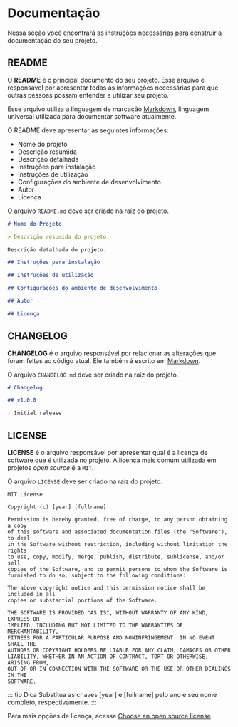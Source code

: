 # Documentação

Nessa seção você encontrará as instruções necessárias para construir a documentação do seu projeto.

## README

O **README** é o principal documento do seu projeto. Esse arquivo é responsável por apresentar todas as informações necessárias para que outras pessoas possam entender e utilizar seu projeto.

Esse arquivo utiliza a linguagem de marcação [Markdown](https://daringfireball.net/projects/markdown/), linguagem universal utilizada para documentar software atualmente.

O README deve apresentar as seguintes informações:

- Nome do projeto
- Descrição resumida
- Descrição detalhada
- Instruções para instalação
- Instruções de utilização
- Configurações do ambiente de desenvolvimento
- Autor
- Licença

O arquivo `README.md` deve ser criado na raíz do projeto.

```markdown
# Nome do Projeto

> Descrição resumida do projeto.

Descrição detalhada do projeto.

## Instruções para instalação

## Instruções de utilização

## Configurações do ambiente de desenvolvimento

## Autor

## Licença
```

## CHANGELOG

**CHANGELOG** é o arquivo responsável por relacionar as alterações que foram feitas ao código atual. Ele também é escrito em [Markdown](https://daringfireball.net/projects/markdown/).

O arquivo `CHANGELOG.md` deve ser criado na raíz do projeto.

```markdown
# Changelog

## v1.0.0

- Initial release
```

## LICENSE

**LICENSE** é o arquivo responsável por apresentar qual é a licença de software que é utilizada no projeto. A licença mais comum utilizada em projetos _open source_ é a `MIT`.

O arquivo `LICENSE` deve ser criado na raíz do projeto.

```text
MIT License

Copyright (c) [year] [fullname]

Permission is hereby granted, free of charge, to any person obtaining a copy
of this software and associated documentation files (the "Software"), to deal
in the Software without restriction, including without limitation the rights
to use, copy, modify, merge, publish, distribute, sublicense, and/or sell
copies of the Software, and to permit persons to whom the Software is
furnished to do so, subject to the following conditions:

The above copyright notice and this permission notice shall be included in all
copies or substantial portions of the Software.

THE SOFTWARE IS PROVIDED "AS IS", WITHOUT WARRANTY OF ANY KIND, EXPRESS OR
IMPLIED, INCLUDING BUT NOT LIMITED TO THE WARRANTIES OF MERCHANTABILITY,
FITNESS FOR A PARTICULAR PURPOSE AND NONINFRINGEMENT. IN NO EVENT SHALL THE
AUTHORS OR COPYRIGHT HOLDERS BE LIABLE FOR ANY CLAIM, DAMAGES OR OTHER
LIABILITY, WHETHER IN AN ACTION OF CONTRACT, TORT OR OTHERWISE, ARISING FROM,
OUT OF OR IN CONNECTION WITH THE SOFTWARE OR THE USE OR OTHER DEALINGS IN THE
SOFTWARE.
```

::: tip Dica
Substitua as chaves [year] e [fullname] pelo ano e seu nome completo, respectivamente.
:::

Para mais opções de licença, acesse [Choose an open source license](https://choosealicense.com/).

